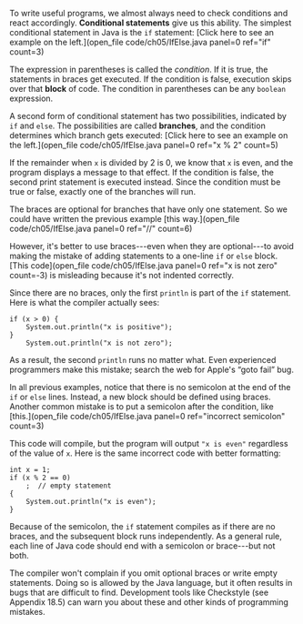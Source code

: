 To write useful programs, we almost always need to check conditions and react accordingly. **Conditional statements** give us this ability. The simplest conditional statement in Java is the `if` statement: [Click here to see an example on the left.](open_file code/ch05/IfElse.java panel=0 ref="if" count=3)



The expression in parentheses is called the *condition*. If it is true, the statements in braces get executed. If the condition is false, execution skips over that **block** of code. The condition in parentheses can be any `boolean` expression.


A second form of conditional statement has two possibilities, indicated by `if` and `else`. The possibilities are called **branches**, and the condition determines which branch gets executed: [Click here to see an example on the left.](open_file code/ch05/IfElse.java panel=0 ref="x % 2" count=5)



If the remainder when `x` is divided by 2 is 0, we know that `x` is even, and the program displays a message to that effect. If the condition is false, the second print statement is executed instead. Since the condition must be true or false, exactly one of the branches will run.

The braces are optional for branches that have only one statement. So we could have written the previous example [this way.](open_file code/ch05/IfElse.java panel=0 ref="//" count=6)


However, it's better to use braces---even when they are optional---to avoid making the mistake of adding statements to a one-line `if` or `else` block. [This code](open_file code/ch05/IfElse.java panel=0 ref="x is not zero" count=-3) is misleading because it's not indented correctly.


Since there are no braces, only the first `println` is part of the `if` statement. Here is what the compiler actually sees:

```code
if (x > 0) {
    System.out.println("x is positive");
}
    System.out.println("x is not zero");
```

As a result, the second `println` runs no matter what. Even experienced programmers make this mistake; search the web for Apple's “goto fail” bug.


In all previous examples, notice that there is no semicolon at the end of the `if` or `else` lines. Instead, a new block should be defined using braces. Another common mistake is to put a semicolon after the condition, like [this.](open_file code/ch05/IfElse.java panel=0 ref="incorrect semicolon" count=3)


This code will compile, but the program will output `"x is even"` regardless of the value of `x`. Here is the same incorrect code with better formatting:

```code
int x = 1;
if (x % 2 == 0)
    ;  // empty statement
{
    System.out.println("x is even");
}
```

Because of the semicolon, the `if` statement compiles as if there are no braces, and the subsequent block runs independently. As a general rule, each line of Java code should end with a semicolon or brace---but not both.

The compiler won't complain if you omit optional braces or write empty statements. Doing so is allowed by the Java language, but it often results in bugs that are difficult to find. Development tools like Checkstyle (see Appendix 18.5) can warn you about these and other kinds of programming mistakes.